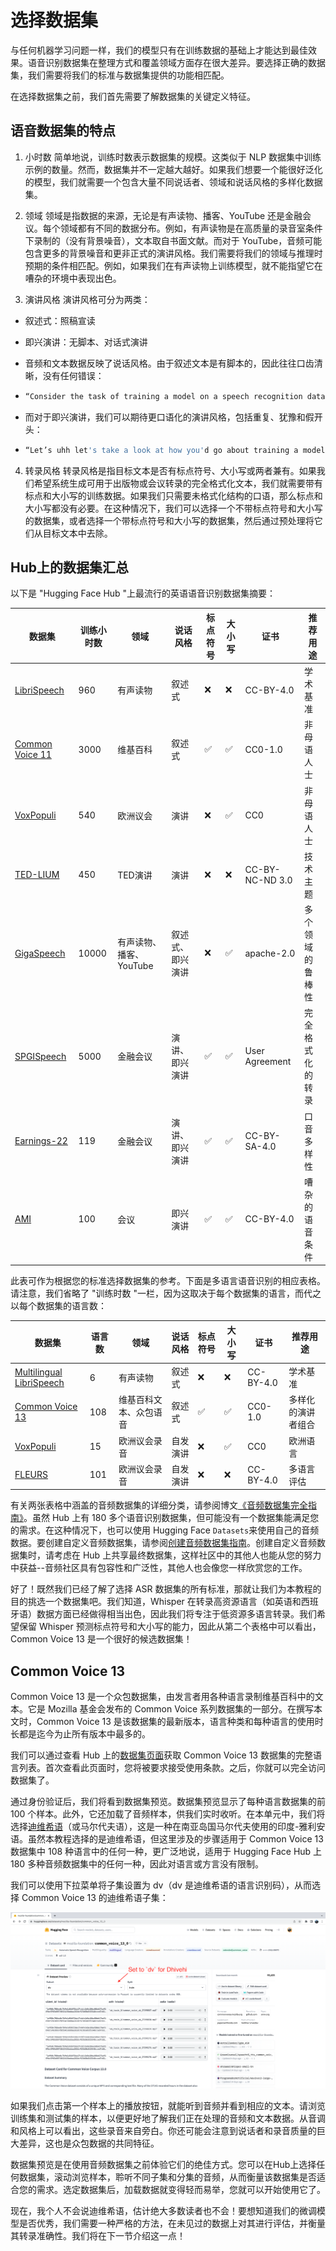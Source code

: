# 选择数据集
与任何机器学习问题一样，我们的模型只有在训练数据的基础上才能达到最佳效果。语音识别数据集在整理方式和覆盖领域方面存在很大差异。要选择正确的数据集，我们需要将我们的标准与数据集提供的功能相匹配。

在选择数据集之前，我们首先需要了解数据集的关键定义特征。

## 语音数据集的特点

1. 小时数
  简单地说，训练时数表示数据集的规模。这类似于 NLP 数据集中训练示例的数量。然而，数据集并不一定越大越好。如果我们想要一个能很好泛化的模型，我们就需要一个包含大量不同说话者、领域和说话风格的多样化数据集。

2. 领域
  领域是指数据的来源，无论是有声读物、播客、YouTube 还是金融会议。每个领域都有不同的数据分布。例如，有声读物是在高质量的录音室条件下录制的（没有背景噪音），文本取自书面文献。而对于 YouTube，音频可能包含更多的背景噪音和更非正式的演讲风格。我们需要将我们的领域与推理时预期的条件相匹配。例如，如果我们在有声读物上训练模型，就不能指望它在嘈杂的环境中表现出色。

3. 演讲风格
  演讲风格可分为两类：

  - 叙述式：照稿宣读

  - 即兴演讲：无脚本、对话式演讲

  - 音频和文本数据反映了说话风格。由于叙述文本是有脚本的，因此往往口齿清晰，没有任何错误：

  - ```python
    “Consider the task of training a model on a speech recognition dataset”
    ```

  - 而对于即兴演讲，我们可以期待更口语化的演讲风格，包括重复、犹豫和假开头：

  - ```python
    “Let’s uhh let's take a look at how you'd go about training a model on uhm a sp- speech recognition dataset”
    ```

4. 转录风格
  转录风格是指目标文本是否有标点符号、大小写或两者兼有。如果我们希望系统生成可用于出版物或会议转录的完全格式化文本，我们就需要带有标点和大小写的训练数据。如果我们只需要未格式化结构的口语，那么标点和大小写都没有必要。在这种情况下，我们可以选择一个不带标点符号和大小写的数据集，或者选择一个带标点符号和大小写的数据集，然后通过预处理将它们从目标文本中去除。

## Hub上的数据集汇总

以下是 "Hugging Face Hub "上最流行的英语语音识别数据集摘要：

| 数据集                                                       | 训练小时数 | 领域                    | 说话风格         | 标点符号 | 大小写 | 证书            | 推荐用途         |
| ------------------------------------------------------------ | ---------- | ----------------------- | ---------------- | -------- | ------ | --------------- | ---------------- |
| [LibriSpeech](https://huggingface.co/datasets/librispeech_asr) | 960        | 有声读物                | 叙述式           | ❌        | ❌      | CC-BY-4.0       | 学术基准         |
| [Common Voice 11](https://huggingface.co/datasets/mozilla-foundation/common_voice_11_0) | 3000       | 维基百科                | 叙述式           | ✅        | ✅      | CC0-1.0         | 非母语人士       |
| [VoxPopuli](https://huggingface.co/datasets/facebook/voxpopuli) | 540        | 欧洲议会                | 演讲             | ❌        | ✅      | CC0             | 非母语人士       |
| [TED-LIUM](https://huggingface.co/datasets/LIUM/tedlium)     | 450        | TED演讲                 | 演讲             | ❌        | ❌      | CC-BY-NC-ND 3.0 | 技术主题         |
| [GigaSpeech](https://huggingface.co/datasets/speechcolab/gigaspeech) | 10000      | 有声读物、播客、YouTube | 叙述式、即兴演讲 | ❌        | ✅      | apache-2.0      | 多个领域的鲁棒性 |
| [SPGISpeech](https://huggingface.co/datasets/kensho/spgispeech) | 5000       | 金融会议                | 演讲、即兴演讲   | ✅        | ✅      | User Agreement  | 完全格式化的转录 |
| [Earnings-22](https://huggingface.co/datasets/revdotcom/earnings22) | 119        | 金融会议                | 演讲、即兴演讲   | ✅        | ✅      | CC-BY-SA-4.0    | 口音多样性       |
| [AMI](https://huggingface.co/datasets/edinburghcstr/ami)     | 100        | 会议                    | 即兴演讲         | ✅        | ✅      | CC-BY-4.0       | 嘈杂的语音条件   |

此表可作为根据您的标准选择数据集的参考。下面是多语言语音识别的相应表格。请注意，我们省略了 "训练时数 "一栏，因为这取决于每个数据集的语言，而代之以每个数据集的语言数：

| 数据集                                                       | 语言数 | 领域                   | 说话风格 | 标点符号 | 大小写 | 证书      | 推荐用途           |
| ------------------------------------------------------------ | ------ | ---------------------- | -------- | -------- | ------ | --------- | ------------------ |
| [Multilingual LibriSpeech](https://huggingface.co/datasets/facebook/multilingual_librispeech) | 6      | 有声读物               | 叙述式   | ❌        | ❌      | CC-BY-4.0 | 学术基准           |
| [Common Voice 13](https://huggingface.co/datasets/mozilla-foundation/common_voice_13_0) | 108    | 维基百科文本、众包语音 | 叙述式   | ✅        | ✅      | CC0-1.0   | 多样化的演讲者组合 |
| [VoxPopuli](https://huggingface.co/datasets/facebook/voxpopuli) | 15     | 欧洲议会录音           | 自发演讲 | ❌        | ✅      | CC0       | 欧洲语言           |
| [FLEURS](https://huggingface.co/datasets/google/fleurs)      | 101    | 欧洲议会录音           | 自发演讲 | ❌        | ❌      | CC-BY-4.0 | 多语言评估         |

有关两张表格中涵盖的音频数据集的详细分类，请参阅博文[《音频数据集完全指南》](https://huggingface.co/blog/audio-datasets#a-tour-of-audio-datasets-on-the-hub)。虽然 Hub 上有 180 多个语音识别数据集，但可能没有一个数据集能满足您的需求。在这种情况下，也可以使用 Hugging Face `Datasets`来使用自己的音频数据。要创建自定义音频数据集，请参阅[创建音频数据集指南](https://huggingface.co/docs/datasets/audio_dataset)。创建自定义音频数据集时，请考虑在 Hub 上共享最终数据集，这样社区中的其他人也能从您的努力中获益--音频社区具有包容性和广泛性，其他人也会像您一样欣赏您的工作。

好了！既然我们已经了解了选择 ASR 数据集的所有标准，那就让我们为本教程的目的挑选一个数据集吧。我们知道，Whisper 在转录高资源语言（如英语和西班牙语）数据方面已经做得相当出色，因此我们将专注于低资源多语言转录。我们希望保留 Whisper 预测标点符号和大小写的能力，因此从第二个表格中可以看出，Common Voice 13 是一个很好的候选数据集！

## Common Voice 13
Common Voice 13 是一个众包数据集，由发言者用各种语言录制维基百科中的文本。它是 Mozilla 基金会发布的 Common Voice 系列数据集的一部分。在撰写本文时，Common Voice 13 是该数据集的最新版本，语言种类和每种语言的使用时长都是迄今为止所有版本中最多的。

我们可以通过查看 Hub 上的[数据集页面](https://huggingface.co/datasets/mozilla-foundation/common_voice_13_0)获取 Common Voice 13 数据集的完整语言列表。首次查看此页面时，您将被要求接受使用条款。之后，你就可以完全访问数据集了。

通过身份验证后，我们将看到数据集预览。数据集预览显示了每种语言数据集的前 100 个样本。此外，它还加载了音频样本，供我们实时收听。在本单元中，我们将选择[迪维希语](https://en.wikipedia.org/wiki/Maldivian_language)（或马尔代夫语），这是一种在南亚岛国马尔代夫使用的印度-雅利安语。虽然本教程选择的是迪维希语，但这里涉及的步骤适用于 Common Voice 13 数据集中 108 种语言中的任何一种，更广泛地说，适用于 Hugging Face Hub 上 180 多种音频数据集中的任何一种，因此对语言或方言没有限制。

我们可以使用下拉菜单将子集设置为 dv（dv 是迪维希语的语言识别码），从而选择 Common Voice 13 的迪维希语子集：

![cv_13_dv_selection](images/cv_13_dv_selection.png)

如果我们点击第一个样本上的播放按钮，就能听到音频并看到相应的文本。请浏览训练集和测试集的样本，以便更好地了解我们正在处理的音频和文本数据。从音调和风格上可以看出，这些录音来自旁白。你还可能会注意到说话者和录音质量的巨大差异，这也是众包数据的共同特征。

数据集预览是在使用音频数据集之前体验它们的绝佳方式。您可以在Hub上选择任何数据集，滚动浏览样本，聆听不同子集和分集的音频，从而衡量该数据集是否适合您的需求。选定数据集后，加载数据就变得轻而易举，您就可以开始使用它了。

现在，我个人不会说迪维希语，估计绝大多数读者也不会！要想知道我们的微调模型是否优秀，我们需要一种严格的方法，在未见过的数据上对其进行评估，并衡量其转录准确性。我们将在下一节介绍这一点！